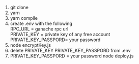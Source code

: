 1. git clone
2. yarn
3. yarn compile
4. create .env with the following </br>
   RPC_URL = ganache rpc url </br>
   PRIVATE_KEY = private key of any free account </br>
   PRIVATE_KEY_PASSPORD= your password </br>
5. node encryptKey.js
6. delete PRIVATE_KEY PRIVATE_KEY_PASSPORD from .env
7. PRIVATE_KEY_PASSPORD = your password node deploy.js
